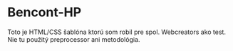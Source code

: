 # Bencont-HP
Toto je HTML/CSS šablóna ktorú som robil pre spol. Webcreators ako test. Nie tu použitý preprocessor ani metodológia.
